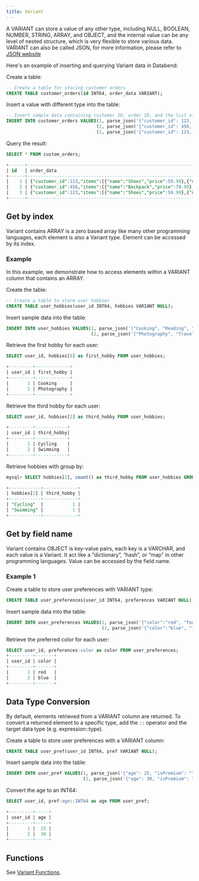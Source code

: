 ```yaml
---
title: Variant
---
```


A VARIANT can store a value of any other type, including NULL, BOOLEAN, NUMBER, STRING, ARRAY, and OBJECT, and the internal value can be any level of nested structure, which is very flexible to store various data. VARIANT can also be called JSON, for more information, please refer to [JSON website](https://www.json.org/json-en.html)

Here's an example of inserting and querying Variant data in Databend:

Create a table:
```sql
-- Create a table for storing customer orders
CREATE TABLE customer_orders(id INT64, order_data VARIANT);
```

Insert a value with different type into the table:
```sql
-- Insert sample data containing customer ID, order ID, and the list of purchased items
INSERT INTO customer_orders VALUES(1, parse_json('{"customer_id": 123, "order_id": 1001, "items": [{"name": "Shoes", "price": 59.99}, {"name": "T-shirt", "price": 19.99}]}')),
                                  (2, parse_json('{"customer_id": 456, "order_id": 1002, "items": [{"name": "Backpack", "price": 79.99}, {"name": "Socks", "price": 4.99}]}')),
                                  (3, parse_json('{"customer_id": 123, "order_id": 1003, "items": [{"name": "Shoes", "price": 59.99}, {"name": "Socks", "price": 4.99}]}'));
```

Query the result:
```sql
SELECT * FROM custom_orders;

+------+---------------------------------------------------------------------------------------------------------------+
| id   | order_data                                                                                                    |
+------+---------------------------------------------------------------------------------------------------------------+
|    1 | {"customer_id":123,"items":[{"name":"Shoes","price":59.99},{"name":"T-shirt","price":19.99}],"order_id":1001} |
|    2 | {"customer_id":456,"items":[{"name":"Backpack","price":79.99},{"name":"Socks","price":4.99}],"order_id":1002} |
|    3 | {"customer_id":123,"items":[{"name":"Shoes","price":59.99},{"name":"Socks","price":4.99}],"order_id":1003}    |
+------+---------------------------------------------------------------------------------------------------------------+
```

## Get by index

Variant contains ARRAY is a zero based array like many other programming languages, each element is also a Variant type.
Element can be accessed by its index.

### Example

In this example, we demonstrate how to access elements within a VARIANT column that contains an ARRAY.

Create the table:
```sql
-- Create a table to store user hobbies
CREATE TABLE user_hobbies(user_id INT64, hobbies VARIANT NULL);
```

Insert sample data into the table:
```sql
INSERT INTO user_hobbies VALUES(1, parse_json('["Cooking", "Reading", "Cycling"]')),
                                (2, parse_json('["Photography", "Travel", "Swimming"]'));
```

Retrieve the first hobby for each user:
```sql
SELECT user_id, hobbies[0] as first_hobby FROM user_hobbies;

+---------+-------------+
| user_id | first_hobby |
+---------+-------------+
|       1 | Cooking     |
|       2 | Photography |
+---------+-------------+
```

Retrieve the third hobby for each user:
```sql
SELECT user_id, hobbies[2] as third_hobby FROM user_hobbies;

+---------+------------+
| user_id | third_hobby|
+---------+------------+
|       1 | Cycling    |
|       2 | Swimming   |
+---------+------------+
```

Retrieve hobbies with group by:
```sql
mysql> SELECT hobbies[2], count() as third_hobby FROM user_hobbies GROUP BY hobbies[2];

+------------+-------------+
| hobbies[2] | third_hobby |
+------------+-------------+
| "Cycling"  |           1 |
| "Swimming" |           1 |
+------------+-------------+
```

## Get by field name

Variant contains OBJECT is key-value pairs, each key is a VARCHAR, and each value is a Variant. It act like a "dictionary”, “hash”, or “map” in other programming languages.
Value can be accessed by the field name.

### Example 1

Create a table to store user preferences with VARIANT type:
```sql
CREATE TABLE user_preferences(user_id INT64, preferences VARIANT NULL);
```

Insert sample data into the table:
```sql
INSERT INTO user_preferences VALUES(1, parse_json('{"color":"red", "fontSize":16, "theme":"dark"}')),
                                    (2, parse_json('{"color":"blue", "fontSize":14, "theme":"light"}'));
```

Retrieve the preferred color for each user:
```sql
SELECT user_id, preferences:color as color FROM user_preferences;
+---------+-------+
| user_id | color |
+---------+-------+
|       1 | red   |
|       2 | blue  |
+---------+-------+
```

## Data Type Conversion

By default, elements retrieved from a VARIANT column are returned. To convert a returned element to a specific type, add the `::` operator and the target data type (e.g. expression::type).

Create a table to store user preferences with a VARIANT column:
```sql
CREATE TABLE user_pref(user_id INT64, pref VARIANT NULL);
```

Insert sample data into the table:
```sql
INSERT INTO user_pref VALUES(1, parse_json('{"age": 25, "isPremium": "true", "lastActive": "2023-04-10"}')),
                             (2, parse_json('{"age": 30, "isPremium": "false", "lastActive": "2023-03-15"}'));
```

Convert the age to an INT64:
```sql
SELECT user_id, pref:age::INT64 as age FROM user_pref;

+---------+-----+
| user_id | age |
+---------+-----+
|       1 |  25 |
|       2 |  30 |
+---------+-----+
```

## Functions

See [Variant Functions](/doc/sql-functions/semi-structured-functions).